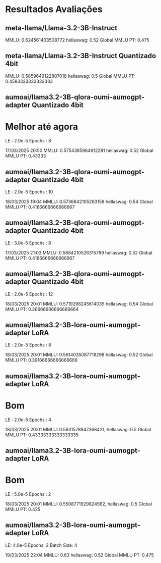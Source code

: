 # Resultados Avaliações

## meta-llama/Llama-3.2-3B-Instruct
MMLU: 0.624561403508772
hellaswag: 0.52
Global MMLU PT: 0.475

## meta-llama/Llama-3.2-3B-Instruct  Quantizado 4bit
MMLU: 0.5859649122807018
hellaswag: 0.5
Global MMLU PT: 0.4583333333333333



## aumoai/llama3.2-3B-qlora-oumi-aumogpt-adapter   Quantizado 4bit
# Melhor até agora 
LE : 2.0e-5
Epochs : 8

17/03/2025 20:50
MMLU: 0.5754385964912281
hellaswag: 0.52
Global MMLU PT: 0.43333



## aumoai/llama3.2-3B-qlora-oumi-aumogpt-adapter   Quantizado 4bit
LE : 2.0e-5
Epochs : 10

18/03/2025 19:04
MMLU: 0.5736842105263158
hellaswag: 0.54
Global MMLU PT: 0.4166666666666667



## aumoai/llama3.2-3B-qlora-oumi-aumogpt-adapter   Quantizado 4bit
LE : 3.0e-5
Epochs : 8

17/03/2025 21:03
MMLU: 0.5684210526315789
hellaswag: 0.52
Global MMLU PT: 0.4166666666666667



## aumoai/llama3.2-3B-qlora-oumi-aumogpt-adapter   Quantizado 4bit
LE : 2.0e-5
Epochs : 12

18/03/2025 20:01
MMLU: 0.5719298245614035
hellaswag: 0.54
Global MMLU PT: 0.36666666666666664


## aumoai/llama3.2-3B-lora-oumi-aumogpt-adapter  LoRA
LE : 2.0e-5
Epochs : 8

18/03/2025 20:01
MMLU: 0.5614035087719298
hellaswag: 0.52
Global MMLU PT: 0.39166666666666666

## aumoai/llama3.2-3B-lora-oumi-aumogpt-adapter  LoRA
# Bom
LE : 2.0e-5
Epochs : 4

18/03/2025 20:01
MMLU: 0.5631578947368421,
hellaswag: 0.5
Global MMLU PT: 0.43333333333333335


## aumoai/llama3.2-3B-lora-oumi-aumogpt-adapter  LoRA
# Bom
LE : 5.0e-5
Epochs : 2

18/03/2025 20:01
MMLU: 0.5508771929824562,
hellaswag: 0.5
Global MMLU PT: 0.425

## aumoai/llama3.2-3B-lora-oumi-aumogpt-adapter LoRA
LE: 4.0e-5
Epochs: 2
Batch Size: 4

19/03/2025 22:04
MMLU: 0.63
hellaswag: 0.52
Global MMLU PT: 0.475



